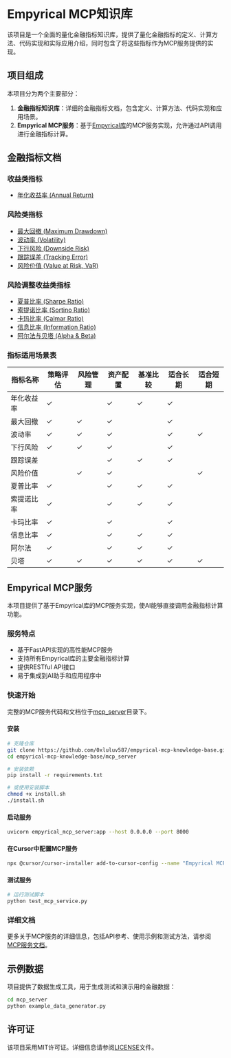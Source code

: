 # Empyrical MCP知识库

该项目是一个全面的量化金融指标知识库，提供了量化金融指标的定义、计算方法、代码实现和实际应用介绍，同时包含了将这些指标作为MCP服务提供的实现。

## 项目组成

本项目分为两个主要部分：

1. **金融指标知识库**：详细的金融指标文档，包含定义、计算方法、代码实现和应用场景。
2. **Empyrical MCP服务**：基于[Empyrical库](https://github.com/quantopian/empyrical)的MCP服务实现，允许通过API调用进行金融指标计算。

## 金融指标文档

### 收益类指标
- [年化收益率 (Annual Return)](docs/annual_return.md)

### 风险类指标
- [最大回撤 (Maximum Drawdown)](docs/max_drawdown.md)
- [波动率 (Volatility)](docs/volatility.md)
- [下行风险 (Downside Risk)](docs/downside_risk.md)
- [跟踪误差 (Tracking Error)](docs/tracking_error.md)
- [风险价值 (Value at Risk, VaR)](docs/value_at_risk.md)

### 风险调整收益类指标
- [夏普比率 (Sharpe Ratio)](docs/sharpe_ratio.md)
- [索提诺比率 (Sortino Ratio)](docs/sortino_ratio.md)
- [卡玛比率 (Calmar Ratio)](docs/calmar_ratio.md)
- [信息比率 (Information Ratio)](docs/information_ratio.md)
- [阿尔法与贝塔 (Alpha & Beta)](docs/alpha_beta.md)

### 指标适用场景表

| 指标名称 | 策略评估 | 风险管理 | 资产配置 | 基准比较 | 适合长期 | 适合短期 |
|---------|---------|---------|---------|---------|---------|---------|
| 年化收益率 | ✓ | | ✓ | ✓ | ✓ | |
| 最大回撤 | ✓ | ✓ | ✓ | | ✓ | |
| 波动率 | ✓ | ✓ | ✓ | | ✓ | ✓ |
| 下行风险 | ✓ | ✓ | ✓ | | ✓ | |
| 跟踪误差 | | | ✓ | ✓ | ✓ | |
| 风险价值 | | ✓ | ✓ | | | ✓ |
| 夏普比率 | ✓ | | ✓ | ✓ | ✓ | |
| 索提诺比率 | ✓ | | ✓ | ✓ | ✓ | |
| 卡玛比率 | ✓ | | ✓ | | ✓ | |
| 信息比率 | ✓ | | ✓ | ✓ | ✓ | |
| 阿尔法 | ✓ | | ✓ | ✓ | ✓ | |
| 贝塔 | ✓ | ✓ | ✓ | ✓ | ✓ | ✓ |

## Empyrical MCP服务

本项目提供了基于Empyrical库的MCP服务实现，使AI能够直接调用金融指标计算功能。

### 服务特点

- 基于FastAPI实现的高性能MCP服务
- 支持所有Empyrical库的主要金融指标计算
- 提供RESTful API接口
- 易于集成到AI助手和应用程序中

### 快速开始

完整的MCP服务代码和文档位于[mcp_server](mcp_server/)目录下。

#### 安装

```bash
# 克隆仓库
git clone https://github.com/0xluluv587/empyrical-mcp-knowledge-base.git
cd empyrical-mcp-knowledge-base/mcp_server

# 安装依赖
pip install -r requirements.txt

# 或使用安装脚本
chmod +x install.sh
./install.sh
```

#### 启动服务

```bash
uvicorn empyrical_mcp_server:app --host 0.0.0.0 --port 8000
```

#### 在Cursor中配置MCP服务

```bash
npx @cursor/cursor-installer add-to-cursor-config --name "Empyrical MCP" --command "python" --args "$(pwd)/empyrical_mcp_server.py"
```

#### 测试服务

```bash
# 运行测试脚本
python test_mcp_service.py
```

### 详细文档

更多关于MCP服务的详细信息，包括API参考、使用示例和测试方法，请参阅[MCP服务文档](mcp_server/README.md)。

## 示例数据

项目提供了数据生成工具，用于生成测试和演示用的金融数据：

```bash
cd mcp_server
python example_data_generator.py
```

## 许可证

该项目采用MIT许可证。详细信息请参阅[LICENSE](LICENSE)文件。